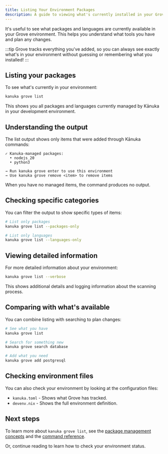 ```yaml
---
title: Listing Your Environment Packages
description: A guide to viewing what's currently installed in your Grove environment using Kānuka.
---
```


It's useful to see what packages and languages are currently available in your Grove environment. This helps you understand what tools you have and plan any changes.

:::tip
Grove tracks everything you've added, so you can always see exactly what's in your environment without guessing or remembering what you installed!
:::

## Listing your packages

To see what's currently in your environment:

```bash
kanuka grove list
```

This shows you all packages and languages currently managed by Kānuka in your development environment.

## Understanding the output

The list output shows only items that were added through Kānuka commands:

```
✓ Kanuka-managed packages:
  • nodejs_20
  • python3

→ Run kanuka grove enter to use this environment
→ Use kanuka grove remove <item> to remove items
```

When you have no managed items, the command produces no output.

## Checking specific categories

You can filter the output to show specific types of items:

```bash
# List only packages
kanuka grove list --packages-only

# List only languages
kanuka grove list --languages-only
```

## Viewing detailed information

For more detailed information about your environment:

```bash
kanuka grove list --verbose
```

This shows additional details and logging information about the scanning process.

## Comparing with what's available

You can combine listing with searching to plan changes:

```bash
# See what you have
kanuka grove list

# Search for something new
kanuka grove search database

# Add what you need
kanuka grove add postgresql
```

## Checking environment files

You can also check your environment by looking at the configuration files:

- `kanuka.toml` - Shows what Grove has tracked.
- `devenv.nix` - Shows the full environment definition.

## Next steps

To learn more about `kanuka grove list`, see the [package management concepts](/concepts/grove-packages) and the [command reference](/reference/references).

Or, continue reading to learn how to check your environment status.